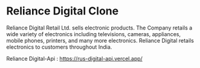 # Reliance Digital Clone
Reliance Digital Retail Ltd. sells electronic products. The Company retails a wide variety of electronics including televisions, cameras, appliances, mobile phones, printers, and many more electronics. Reliance Digital retails electronics to customers throughout India.

Reliance Digital-Api : https://rus-digital-api.vercel.app/
